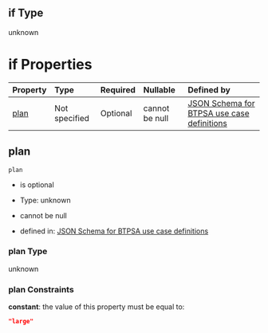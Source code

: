 ## if Type

unknown

# if Properties

| Property      | Type          | Required | Nullable       | Defined by                                                                                                                                                                                                                                  |
| :------------ | :------------ | :------- | :------------- | :------------------------------------------------------------------------------------------------------------------------------------------------------------------------------------------------------------------------------------------ |
| [plan](#plan) | Not specified | Optional | cannot be null | [JSON Schema for BTPSA use case definitions](btpsa-usecase-properties-services-items-allof-1-then-allof-98-then-allof-0-if-properties-plan.md "undefined#/properties/services/items/allOf/1/then/allOf/98/then/allOf/0/if/properties/plan") |

## plan



`plan`

*   is optional

*   Type: unknown

*   cannot be null

*   defined in: [JSON Schema for BTPSA use case definitions](btpsa-usecase-properties-services-items-allof-1-then-allof-98-then-allof-0-if-properties-plan.md "undefined#/properties/services/items/allOf/1/then/allOf/98/then/allOf/0/if/properties/plan")

### plan Type

unknown

### plan Constraints

**constant**: the value of this property must be equal to:

```json
"large"
```
